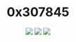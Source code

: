 <h1 align="center">0x307845</h1>

<p align="center">

<img src="https://img.shields.io/badge/Discord-Click Here-informational?link=https://discord.com&link=https://discord.gg/DDtDRU7" >

<img src="https://img.shields.io/badge/Languages-JS%20%2F%20CSS%20%2F%20HTML%20%2F%20PY-informational" >

<img src="https://github-readme-stats.vercel.app/api?username=0x307845&show_icons=true&theme=tokyonight" >
</p>

